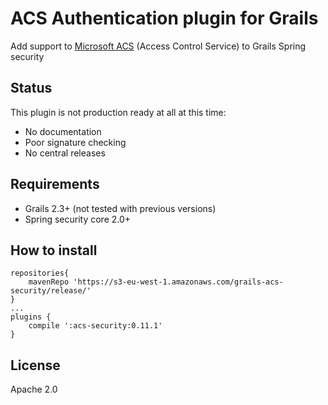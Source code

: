 # ACS Authentication plugin for Grails

Add support to [Microsoft ACS](http://en.wikipedia.org/wiki/Access_Control_Service) (Access Control Service) to Grails Spring security

## Status

This plugin is not production ready at all at this time:

* No documentation
* Poor signature checking
* No central releases

## Requirements

* Grails 2.3+ (not tested with previous versions)
* Spring security core 2.0+

## How to install

```
repositories{
	mavenRepo 'https://s3-eu-west-1.amazonaws.com/grails-acs-security/release/'
}
...
plugins {
	compile ':acs-security:0.11.1'
}
```

## License

Apache 2.0
